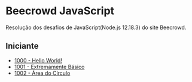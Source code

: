 # Beecrowd JavaScript
 Resolução dos desafios de JavaScript(Node.js 12.18.3) do site Beecrowd.
 
## Iniciante ##
* [1000 - Hello World!](https://github.com/felipemadu13/Beecrowd_JavaScript/blob/13b86e47d3caebc96e1d9e8fe1b597e09001ec04/ex1000.js)
* [1001 - Extremamente Básico](https://github.com/felipemadu13/Beecrowd_JavaScript/blob/e1b4c779ca6d6eda6d929a65dcefe0260405bf8d/ex1001.js)
* [1002 - Área do Círculo](https://github.com/felipemadu13/Beecrowd_JavaScript/blob/e584efb122552c4069e9a7167c403b6b4ed06067/ex1002.js)

